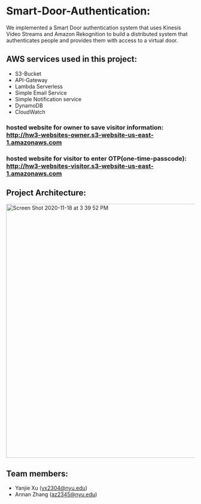 # Smart-Door-Authentication:
We implemented a Smart Door authentication system that uses Kinesis Video Streams and Amazon Rekognition 
to build a distributed system that authenticates people and provides them with access to a virtual door.

## AWS services used in this project:
* S3-Bucket
* API-Gateway
* Lambda Serverless
* Simple Email Service
* Simple Notification service
* DynamoDB
* CloudWatch

### hosted website for owner to save visitor information: http://hw3-websites-owner.s3-website-us-east-1.amazonaws.com
### hosted website for visitor to enter OTP(one-time-passcode): http://hw3-websites-visitor.s3-website-us-east-1.amazonaws.com

## Project Architecture:
<img width="678" alt="Screen Shot 2020-11-18 at 3 39 52 PM" src="https://user-images.githubusercontent.com/25091178/99601559-7e045f80-29b4-11eb-9c38-fe5a0867343f.png">


## Team members:
* Yanjie Xu (yx2304@nyu.edu)
* Annan Zhang (az2345@nyu.edu)

